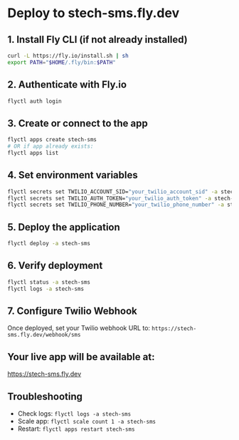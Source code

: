 # Deploy to stech-sms.fly.dev

## 1. Install Fly CLI (if not already installed)
```bash
curl -L https://fly.io/install.sh | sh
export PATH="$HOME/.fly/bin:$PATH"
```

## 2. Authenticate with Fly.io
```bash
flyctl auth login
```

## 3. Create or connect to the app
```bash
flyctl apps create stech-sms
# OR if app already exists:
flyctl apps list
```

## 4. Set environment variables
```bash
flyctl secrets set TWILIO_ACCOUNT_SID="your_twilio_account_sid" -a stech-sms
flyctl secrets set TWILIO_AUTH_TOKEN="your_twilio_auth_token" -a stech-sms  
flyctl secrets set TWILIO_PHONE_NUMBER="your_twilio_phone_number" -a stech-sms
```

## 5. Deploy the application
```bash
flyctl deploy -a stech-sms
```

## 6. Verify deployment
```bash
flyctl status -a stech-sms
flyctl logs -a stech-sms
```

## 7. Configure Twilio Webhook
Once deployed, set your Twilio webhook URL to:
`https://stech-sms.fly.dev/webhook/sms`

## Your live app will be available at:
https://stech-sms.fly.dev

## Troubleshooting
- Check logs: `flyctl logs -a stech-sms`
- Scale app: `flyctl scale count 1 -a stech-sms`
- Restart: `flyctl apps restart stech-sms`